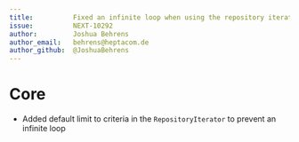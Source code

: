 ```yaml
---
title:          Fixed an infinite loop when using the repository iterator
issue:          NEXT-10292
author:         Joshua Behrens
author_email:   behrens@heptacom.de
author_github:  @JoshuaBehrens
---
```

# Core
* Added default limit to criteria in the `RepositoryIterator` to prevent an infinite loop
